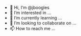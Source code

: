 - 👋 Hi, I’m @jboogles
- 👀 I’m interested in ...
- 🌱 I’m currently learning ...
- 💞️ I’m looking to collaborate on ...
- 📫 How to reach me ...

<!---
jboogles/jboogles is a ✨ special ✨ repository because its `README.md` (this file) appears on your GitHub profile.
You can click the Preview link to take a look at your changes.
--->
